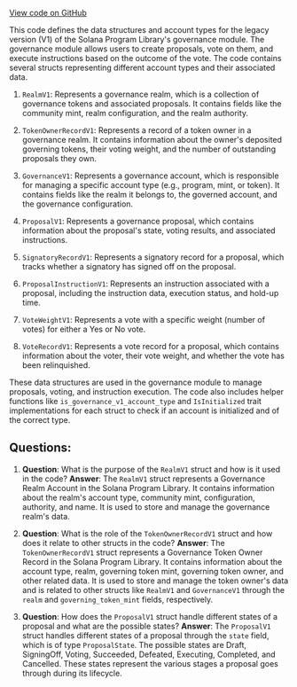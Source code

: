 [View code on GitHub](https://github.com/solana-labs/solana-program-library/governance/program/src/state/legacy.rs)

This code defines the data structures and account types for the legacy version (V1) of the Solana Program Library's governance module. The governance module allows users to create proposals, vote on them, and execute instructions based on the outcome of the vote. The code contains several structs representing different account types and their associated data.

1. `RealmV1`: Represents a governance realm, which is a collection of governance tokens and associated proposals. It contains fields like the community mint, realm configuration, and the realm authority.

2. `TokenOwnerRecordV1`: Represents a record of a token owner in a governance realm. It contains information about the owner's deposited governing tokens, their voting weight, and the number of outstanding proposals they own.

3. `GovernanceV1`: Represents a governance account, which is responsible for managing a specific account type (e.g., program, mint, or token). It contains fields like the realm it belongs to, the governed account, and the governance configuration.

4. `ProposalV1`: Represents a governance proposal, which contains information about the proposal's state, voting results, and associated instructions.

5. `SignatoryRecordV1`: Represents a signatory record for a proposal, which tracks whether a signatory has signed off on the proposal.

6. `ProposalInstructionV1`: Represents an instruction associated with a proposal, including the instruction data, execution status, and hold-up time.

7. `VoteWeightV1`: Represents a vote with a specific weight (number of votes) for either a Yes or No vote.

8. `VoteRecordV1`: Represents a vote record for a proposal, which contains information about the voter, their vote weight, and whether the vote has been relinquished.

These data structures are used in the governance module to manage proposals, voting, and instruction execution. The code also includes helper functions like `is_governance_v1_account_type` and `IsInitialized` trait implementations for each struct to check if an account is initialized and of the correct type.
## Questions: 
 1. **Question**: What is the purpose of the `RealmV1` struct and how is it used in the code?
   **Answer**: The `RealmV1` struct represents a Governance Realm Account in the Solana Program Library. It contains information about the realm's account type, community mint, configuration, authority, and name. It is used to store and manage the governance realm's data.

2. **Question**: What is the role of the `TokenOwnerRecordV1` struct and how does it relate to other structs in the code?
   **Answer**: The `TokenOwnerRecordV1` struct represents a Governance Token Owner Record in the Solana Program Library. It contains information about the account type, realm, governing token mint, governing token owner, and other related data. It is used to store and manage the token owner's data and is related to other structs like `RealmV1` and `GovernanceV1` through the `realm` and `governing_token_mint` fields, respectively.

3. **Question**: How does the `ProposalV1` struct handle different states of a proposal and what are the possible states?
   **Answer**: The `ProposalV1` struct handles different states of a proposal through the `state` field, which is of type `ProposalState`. The possible states are Draft, SigningOff, Voting, Succeeded, Defeated, Executing, Completed, and Cancelled. These states represent the various stages a proposal goes through during its lifecycle.